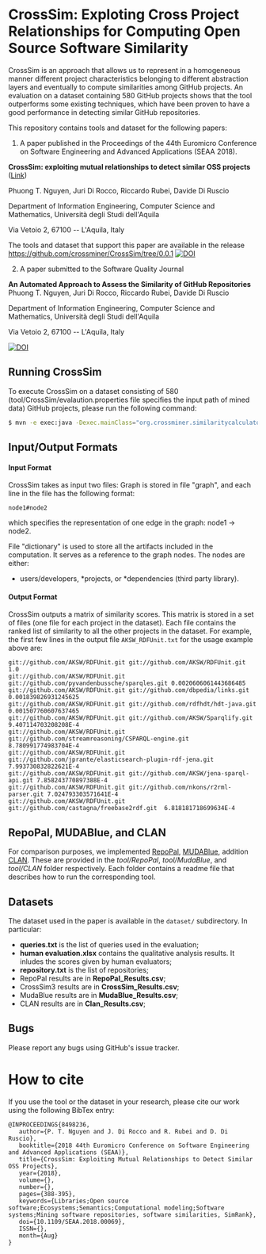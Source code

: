 CrossSim: Exploting **C**ross Project **R**elationships for Computing **O**pen **S**ource **S**oftware **Sim**ilarity
================
 
CrossSim is an approach that allows us to represent in a homogeneous manner different project characteristics belonging to different abstraction layers and eventually to compute similarities among GitHub projects. An evaluation on a dataset containing 580 GitHub projects shows that the tool outperforms some existing techniques, which have been proven to have a good performance in detecting similar GitHub repositories.

This repository contains tools and dataset for the following papers:  

1. A paper published in the Proceedings of the 44th Euromicro Conference on Software Engineering and Advanced Applications (SEAA 2018).

<b>CrossSim: exploiting mutual relationships to detect similar OSS projects</b> ([Link](https://ieeexplore.ieee.org/abstract/document/8498236))

Phuong T. Nguyen, Juri Di Rocco, Riccardo Rubei, Davide Di Ruscio

Department of Information Engineering, Computer Science and Mathematics,
Università degli Studi dell'Aquila

Via Vetoio 2, 67100 -- L'Aquila, Italy

The tools and dataset that support this paper are available in the release https://github.com/crossminer/CrossSim/tree/0.0.1 
[![DOI](https://zenodo.org/badge/112594762.svg)](https://zenodo.org/badge/latestdoi/112594762)

2. A paper submitted to the Software Quality Journal

<b>An Automated Approach to Assess the Similarity of GitHub Repositories</b>
Phuong T. Nguyen, Juri Di Rocco, Riccardo Rubei, Davide Di Ruscio

Department of Information Engineering, Computer Science and Mathematics,
Università degli Studi dell'Aquila

Via Vetoio 2, 67100 -- L'Aquila, Italy

[![DOI](https://zenodo.org/badge/DOI/10.5281/zenodo.1476035.svg)](https://doi.org/10.5281/zenodo.1476035)

Running CrossSim
-----------
To execute CrossSim on a dataset consisting of 580 (tool/CrossSim/evalaution.properties file specifies the input path of mined data)  GitHub projects, please run the following command:

  ```sh 
  $ mvn -e exec:java -Dexec.mainClass="org.crossminer.similaritycalculator.CrossSim.Runner"
  ```

Input/Output Formats
--------------------

#### Input Format

CrossSim takes as input two files: Graph is stored in file "graph", and each line in the file has the following format:

```node1#node2```

which specifies the representation of one edge in the graph: node1 -> node2.

File "dictionary" is used to store all the artifacts included in the computation. It serves as a reference to the graph nodes. The nodes are either:
* users/developers, 
*projects, or 
*dependencies (third party library).


#### Output Format

CrossSim outputs a matrix of similarity scores. This matrix is stored in a set of files (one file for each project in the dataset). Each file contains the ranked list of similarity to all the other projects in the dataset.
For example, the first few lines in the output file ```AKSW_RDFUnit.txt``` for the usage example above are:

```text
git://github.com/AKSW/RDFUnit.git git://github.com/AKSW/RDFUnit.git 1.0
git://github.com/AKSW/RDFUnit.git git://github.com/pyvandenbussche/sparqles.git 0.0020606061443686485
git://github.com/AKSW/RDFUnit.git git://github.com/dbpedia/links.git  0.001839826931245625
git://github.com/AKSW/RDFUnit.git git://github.com/rdfhdt/hdt-java.git  0.001507760607637465
git://github.com/AKSW/RDFUnit.git git://github.com/AKSW/Sparqlify.git 9.407114703208208E-4
git://github.com/AKSW/RDFUnit.git git://github.com/streamreasoning/CSPARQL-engine.git 8.780991774983704E-4
git://github.com/AKSW/RDFUnit.git git://github.com/jprante/elasticsearch-plugin-rdf-jena.git  7.993730832822621E-4
git://github.com/AKSW/RDFUnit.git git://github.com/AKSW/jena-sparql-api.git 7.858243770897388E-4
git://github.com/AKSW/RDFUnit.git git://github.com/nkons/r2rml-parser.git 7.024793303571641E-4
git://github.com/AKSW/RDFUnit.git git://github.com/castagna/freebase2rdf.git  6.818181718699634E-4
```


RepoPal, MUDABlue, and CLAN
----------------

For comparison purposes, we implemented [RepoPal](http://ieeexplore.ieee.org/document/7884605/), [MUDABlue](http://ieeexplore.ieee.org/document/1371919/), addition [CLAN](http://ieeexplore.ieee.org/document/6227178/). These are provided in the *tool/RepoPal*, *tool/MudaBlue*, and *tool/CLAN* folder respectively. Each folder contains a readme file that describes how to run the corresponding tool.                                                                  

Datasets
--------

The dataset used in the paper is available in the ```dataset/``` subdirectory. In particular:
  * <b>queries.txt</b> is the list of queries used in the evaluation;
  * <b>human evaluation.xlsx</b> contains the qualitative analysis results. It inludes the scores given by human evaluators;
  * <b>repository.txt</b> is the list of repositories;
  * RepoPal results are in <b>RepoPal_Results.csv</b>;
  * CrossSim3 results are in <b>CrossSim_Results.csv</b>;
  * MudaBlue results are in <b>MudaBlue_Results.csv</b>;
  * CLAN results are in <b>Clan_Results.csv</b>;


Bugs
----

Please report any bugs using GitHub's issue tracker.


How to cite
================
If you use the tool or the dataset in your research, please cite our work using the following BibTex entry:

```
@INPROCEEDINGS{8498236, 
   author={P. T. Nguyen and J. Di Rocco and R. Rubei and D. Di Ruscio}, 
   booktitle={2018 44th Euromicro Conference on Software Engineering and Advanced Applications (SEAA)}, 
   title={CrossSim: Exploiting Mutual Relationships to Detect Similar OSS Projects}, 
   year={2018}, 
   volume={}, 
   number={}, 
   pages={388-395}, 
   keywords={Libraries;Open source software;Ecosystems;Semantics;Computational modeling;Software systems;Mining software repositories, software similarities, SimRank}, 
   doi={10.1109/SEAA.2018.00069}, 
   ISSN={}, 
   month={Aug}
}

```


